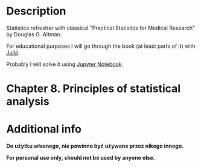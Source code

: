 # Description

Statistics refresher with classical "Practical Statistics for Medical Research" by Douglas G. Altman.

For educational purposes I will go through the book (at least parts of it) with [Julia](https://julialang.org/).

Probably I will solve it using [Jupyter Notebook](https://jupyter.org/).

# Chapter 8. Principles of statistical analysis

# Additional info

**Do użytku własnego, nie powinno być używane przez nikogo innego.**

**For personal use only, should not be used by anyone else.**
